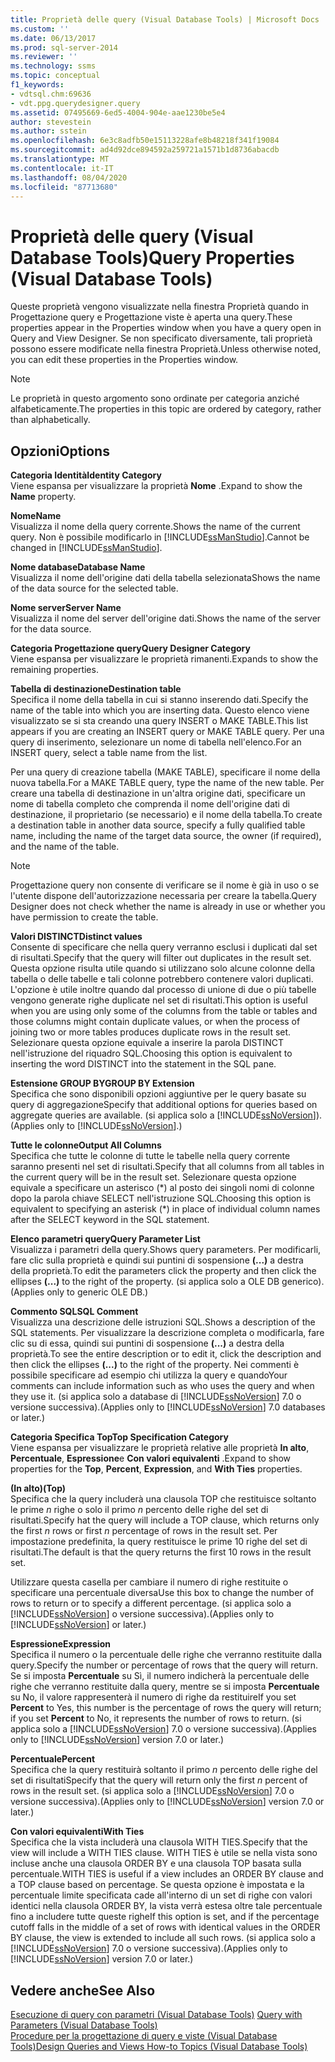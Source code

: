 ```yaml
---
title: Proprietà delle query (Visual Database Tools) | Microsoft Docs
ms.custom: ''
ms.date: 06/13/2017
ms.prod: sql-server-2014
ms.reviewer: ''
ms.technology: ssms
ms.topic: conceptual
f1_keywords:
- vdtsql.chm:69636
- vdt.ppg.querydesigner.query
ms.assetid: 07495669-6ed5-4004-904e-aae1230be5e4
author: stevestein
ms.author: sstein
ms.openlocfilehash: 6e3c8adfb50e15113228afe8b48218f341f19084
ms.sourcegitcommit: ad4d92dce894592a259721a1571b1d8736abacdb
ms.translationtype: MT
ms.contentlocale: it-IT
ms.lasthandoff: 08/04/2020
ms.locfileid: "87713680"
---
```

# <a name="query-properties-visual-database-tools"></a><span data-ttu-id="4ae35-102">Proprietà delle query (Visual Database Tools)</span><span class="sxs-lookup"><span data-stu-id="4ae35-102">Query Properties (Visual Database Tools)</span></span>
  <span data-ttu-id="4ae35-103">Queste proprietà vengono visualizzate nella finestra Proprietà quando in Progettazione query e Progettazione viste è aperta una query.</span><span class="sxs-lookup"><span data-stu-id="4ae35-103">These properties appear in the Properties window when you have a query open in Query and View Designer.</span></span> <span data-ttu-id="4ae35-104">Se non specificato diversamente, tali proprietà possono essere modificate nella finestra Proprietà.</span><span class="sxs-lookup"><span data-stu-id="4ae35-104">Unless otherwise noted, you can edit these properties in the Properties window.</span></span>  
  
> [!NOTE]  
>  <span data-ttu-id="4ae35-105">Le proprietà in questo argomento sono ordinate per categoria anziché alfabeticamente.</span><span class="sxs-lookup"><span data-stu-id="4ae35-105">The properties in this topic are ordered by category, rather than alphabetically.</span></span>  
  
## <a name="options"></a><span data-ttu-id="4ae35-106">Opzioni</span><span class="sxs-lookup"><span data-stu-id="4ae35-106">Options</span></span>  
 <span data-ttu-id="4ae35-107">**Categoria Identità**</span><span class="sxs-lookup"><span data-stu-id="4ae35-107">**Identity Category**</span></span>  
 <span data-ttu-id="4ae35-108">Viene espansa per visualizzare la proprietà **Nome** .</span><span class="sxs-lookup"><span data-stu-id="4ae35-108">Expand to show the **Name** property.</span></span>  
  
 <span data-ttu-id="4ae35-109">**Nome**</span><span class="sxs-lookup"><span data-stu-id="4ae35-109">**Name**</span></span>  
 <span data-ttu-id="4ae35-110">Visualizza il nome della query corrente.</span><span class="sxs-lookup"><span data-stu-id="4ae35-110">Shows the name of the current query.</span></span> <span data-ttu-id="4ae35-111">Non è possibile modificarlo in [!INCLUDE[ssManStudio](../../includes/ssmanstudio-md.md)].</span><span class="sxs-lookup"><span data-stu-id="4ae35-111">Cannot be changed in [!INCLUDE[ssManStudio](../../includes/ssmanstudio-md.md)].</span></span>  
  
 <span data-ttu-id="4ae35-112">**Nome database**</span><span class="sxs-lookup"><span data-stu-id="4ae35-112">**Database Name**</span></span>  
 <span data-ttu-id="4ae35-113">Visualizza il nome dell'origine dati della tabella selezionata</span><span class="sxs-lookup"><span data-stu-id="4ae35-113">Shows the name of the data source for the selected table.</span></span>  
  
 <span data-ttu-id="4ae35-114">**Nome server**</span><span class="sxs-lookup"><span data-stu-id="4ae35-114">**Server Name**</span></span>  
 <span data-ttu-id="4ae35-115">Visualizza il nome del server dell'origine dati.</span><span class="sxs-lookup"><span data-stu-id="4ae35-115">Shows the name of the server for the data source.</span></span>  
  
 <span data-ttu-id="4ae35-116">**Categoria Progettazione query**</span><span class="sxs-lookup"><span data-stu-id="4ae35-116">**Query Designer Category**</span></span>  
 <span data-ttu-id="4ae35-117">Viene espansa per visualizzare le proprietà rimanenti.</span><span class="sxs-lookup"><span data-stu-id="4ae35-117">Expands to show the remaining properties.</span></span>  
  
 <span data-ttu-id="4ae35-118">**Tabella di destinazione**</span><span class="sxs-lookup"><span data-stu-id="4ae35-118">**Destination table**</span></span>  
 <span data-ttu-id="4ae35-119">Specifica il nome della tabella in cui si stanno inserendo dati.</span><span class="sxs-lookup"><span data-stu-id="4ae35-119">Specify the name of the table into which you are inserting data.</span></span> <span data-ttu-id="4ae35-120">Questo elenco viene visualizzato se si sta creando una query INSERT o MAKE TABLE.</span><span class="sxs-lookup"><span data-stu-id="4ae35-120">This list appears if you are creating an INSERT query or MAKE TABLE query.</span></span> <span data-ttu-id="4ae35-121">Per una query di inserimento, selezionare un nome di tabella nell'elenco.</span><span class="sxs-lookup"><span data-stu-id="4ae35-121">For an INSERT query, select a table name from the list.</span></span>  
  
 <span data-ttu-id="4ae35-122">Per una query di creazione tabella (MAKE TABLE), specificare il nome della nuova tabella.</span><span class="sxs-lookup"><span data-stu-id="4ae35-122">For a MAKE TABLE query, type the name of the new table.</span></span> <span data-ttu-id="4ae35-123">Per creare una tabella di destinazione in un'altra origine dati, specificare un nome di tabella completo che comprenda il nome dell'origine dati di destinazione, il proprietario (se necessario) e il nome della tabella.</span><span class="sxs-lookup"><span data-stu-id="4ae35-123">To create a destination table in another data source, specify a fully qualified table name, including the name of the target data source, the owner (if required), and the name of the table.</span></span>  
  
> [!NOTE]  
>  <span data-ttu-id="4ae35-124">Progettazione query non consente di verificare se il nome è già in uso o se l'utente dispone dell'autorizzazione necessaria per creare la tabella.</span><span class="sxs-lookup"><span data-stu-id="4ae35-124">Query Designer does not check whether the name is already in use or whether you have permission to create the table.</span></span>  
  
 <span data-ttu-id="4ae35-125">**Valori DISTINCT**</span><span class="sxs-lookup"><span data-stu-id="4ae35-125">**Distinct values**</span></span>  
 <span data-ttu-id="4ae35-126">Consente di specificare che nella query verranno esclusi i duplicati dal set di risultati.</span><span class="sxs-lookup"><span data-stu-id="4ae35-126">Specify that the query will filter out duplicates in the result set.</span></span> <span data-ttu-id="4ae35-127">Questa opzione risulta utile quando si utilizzano solo alcune colonne della tabella o delle tabelle e tali colonne potrebbero contenere valori duplicati. L'opzione è utile inoltre quando dal processo di unione di due o più tabelle vengono generate righe duplicate nel set di risultati.</span><span class="sxs-lookup"><span data-stu-id="4ae35-127">This option is useful when you are using only some of the columns from the table or tables and those columns might contain duplicate values, or when the process of joining two or more tables produces duplicate rows in the result set.</span></span> <span data-ttu-id="4ae35-128">Selezionare questa opzione equivale a inserire la parola DISTINCT nell'istruzione del riquadro SQL.</span><span class="sxs-lookup"><span data-stu-id="4ae35-128">Choosing this option is equivalent to inserting the word DISTINCT into the statement in the SQL pane.</span></span>  
  
 <span data-ttu-id="4ae35-129">**Estensione GROUP BY**</span><span class="sxs-lookup"><span data-stu-id="4ae35-129">**GROUP BY Extension**</span></span>  
 <span data-ttu-id="4ae35-130">Specifica che sono disponibili opzioni aggiuntive per le query basate su query di aggregazione</span><span class="sxs-lookup"><span data-stu-id="4ae35-130">Specify that additional options for queries based on aggregate queries are available.</span></span> <span data-ttu-id="4ae35-131">(si applica solo a [!INCLUDE[ssNoVersion](../../includes/ssnoversion-md.md)]).</span><span class="sxs-lookup"><span data-stu-id="4ae35-131">(Applies only to [!INCLUDE[ssNoVersion](../../includes/ssnoversion-md.md)].)</span></span>  
  
 <span data-ttu-id="4ae35-132">**Tutte le colonne**</span><span class="sxs-lookup"><span data-stu-id="4ae35-132">**Output All Columns**</span></span>  
 <span data-ttu-id="4ae35-133">Specifica che tutte le colonne di tutte le tabelle nella query corrente saranno presenti nel set di risultati.</span><span class="sxs-lookup"><span data-stu-id="4ae35-133">Specify that all columns from all tables in the current query will be in the result set.</span></span> <span data-ttu-id="4ae35-134">Selezionare questa opzione equivale a specificare un asterisco (\*) al posto dei singoli nomi di colonne dopo la parola chiave SELECT nell'istruzione SQL.</span><span class="sxs-lookup"><span data-stu-id="4ae35-134">Choosing this option is equivalent to specifying an asterisk (\*) in place of individual column names after the SELECT keyword in the SQL statement.</span></span>  
  
 <span data-ttu-id="4ae35-135">**Elenco parametri query**</span><span class="sxs-lookup"><span data-stu-id="4ae35-135">**Query Parameter List**</span></span>  
 <span data-ttu-id="4ae35-136">Visualizza i parametri della query.</span><span class="sxs-lookup"><span data-stu-id="4ae35-136">Shows query parameters.</span></span> <span data-ttu-id="4ae35-137">Per modificarli, fare clic sulla proprietà e quindi sui puntini di sospensione **(...)** a destra della proprietà.</span><span class="sxs-lookup"><span data-stu-id="4ae35-137">To edit the parameters click the property and then click the ellipses **(...)** to the right of the property.</span></span> <span data-ttu-id="4ae35-138">(si applica solo a OLE DB generico).</span><span class="sxs-lookup"><span data-stu-id="4ae35-138">(Applies only to generic OLE DB.)</span></span>  
  
 <span data-ttu-id="4ae35-139">**Commento SQL**</span><span class="sxs-lookup"><span data-stu-id="4ae35-139">**SQL Comment**</span></span>  
 <span data-ttu-id="4ae35-140">Visualizza una descrizione delle istruzioni SQL.</span><span class="sxs-lookup"><span data-stu-id="4ae35-140">Shows a description of the SQL statements.</span></span> <span data-ttu-id="4ae35-141">Per visualizzare la descrizione completa o modificarla, fare clic su di essa, quindi sui puntini di sospensione **(...)** a destra della proprietà.</span><span class="sxs-lookup"><span data-stu-id="4ae35-141">To see the entire description or to edit it, click the description and then click the ellipses **(...)** to the right of the property.</span></span> <span data-ttu-id="4ae35-142">Nei commenti è possibile specificare ad esempio chi utilizza la query e quando</span><span class="sxs-lookup"><span data-stu-id="4ae35-142">Your comments can include information such as who uses the query and when they use it.</span></span> <span data-ttu-id="4ae35-143">(si applica solo a database di [!INCLUDE[ssNoVersion](../../includes/ssnoversion-md.md)] 7.0 o versione successiva).</span><span class="sxs-lookup"><span data-stu-id="4ae35-143">(Applies only to [!INCLUDE[ssNoVersion](../../includes/ssnoversion-md.md)] 7.0 databases or later.)</span></span>  
  
 <span data-ttu-id="4ae35-144">**Categoria Specifica Top**</span><span class="sxs-lookup"><span data-stu-id="4ae35-144">**Top Specification Category**</span></span>  
 <span data-ttu-id="4ae35-145">Viene espansa per visualizzare le proprietà relative alle proprietà **In alto**, **Percentuale**, **Espressione**e **Con valori equivalenti** .</span><span class="sxs-lookup"><span data-stu-id="4ae35-145">Expand to show properties for the **Top**, **Percent**, **Expression**, and **With Ties** properties.</span></span>  
  
 <span data-ttu-id="4ae35-146">**(In alto)**</span><span class="sxs-lookup"><span data-stu-id="4ae35-146">**(Top)**</span></span>  
 <span data-ttu-id="4ae35-147">Specifica che la query includerà una clausola TOP che restituisce soltanto le prime *n* righe o solo il primo *n* percento delle righe del set di risultati.</span><span class="sxs-lookup"><span data-stu-id="4ae35-147">Specify hat the query will include a TOP clause, which returns only the first *n* rows or first *n* percentage of rows in the result set.</span></span> <span data-ttu-id="4ae35-148">Per impostazione predefinita, la query restituisce le prime 10 righe del set di risultati.</span><span class="sxs-lookup"><span data-stu-id="4ae35-148">The default is that the query returns the first 10 rows in the result set.</span></span>  
  
 <span data-ttu-id="4ae35-149">Utilizzare questa casella per cambiare il numero di righe restituite o specificare una percentuale diversa</span><span class="sxs-lookup"><span data-stu-id="4ae35-149">Use this box to change the number of rows to return or to specify a different percentage.</span></span> <span data-ttu-id="4ae35-150">(si applica solo a [!INCLUDE[ssNoVersion](../../includes/ssnoversion-md.md)] o versione successiva).</span><span class="sxs-lookup"><span data-stu-id="4ae35-150">(Applies only to [!INCLUDE[ssNoVersion](../../includes/ssnoversion-md.md)] or later.)</span></span>  
  
 <span data-ttu-id="4ae35-151">**Espressione**</span><span class="sxs-lookup"><span data-stu-id="4ae35-151">**Expression**</span></span>  
 <span data-ttu-id="4ae35-152">Specifica il numero o la percentuale delle righe che verranno restituite dalla query.</span><span class="sxs-lookup"><span data-stu-id="4ae35-152">Specify the number or percentage of rows that the query will return.</span></span> <span data-ttu-id="4ae35-153">Se si imposta **Percentuale** su Sì, il numero indicherà la percentuale delle righe che verranno restituite dalla query, mentre se si imposta **Percentuale** su No, il valore rappresenterà il numero di righe da restituire</span><span class="sxs-lookup"><span data-stu-id="4ae35-153">If you set **Percent** to Yes, this number is the percentage of rows the query will return; if you set **Percent** to No, it represents the number of rows to return.</span></span> <span data-ttu-id="4ae35-154">(si applica solo a [!INCLUDE[ssNoVersion](../../includes/ssnoversion-md.md)] 7.0 o versione successiva).</span><span class="sxs-lookup"><span data-stu-id="4ae35-154">(Applies only to [!INCLUDE[ssNoVersion](../../includes/ssnoversion-md.md)] version 7.0 or later.)</span></span>  
  
 <span data-ttu-id="4ae35-155">**Percentuale**</span><span class="sxs-lookup"><span data-stu-id="4ae35-155">**Percent**</span></span>  
 <span data-ttu-id="4ae35-156">Specifica che la query restituirà soltanto il primo *n* percento delle righe del set di risultati</span><span class="sxs-lookup"><span data-stu-id="4ae35-156">Specify that the query will return only the first *n* percent of rows in the result set.</span></span> <span data-ttu-id="4ae35-157">(si applica solo a [!INCLUDE[ssNoVersion](../../includes/ssnoversion-md.md)] 7.0 o versione successiva).</span><span class="sxs-lookup"><span data-stu-id="4ae35-157">(Applies only to [!INCLUDE[ssNoVersion](../../includes/ssnoversion-md.md)] version 7.0 or later.)</span></span>  
  
 <span data-ttu-id="4ae35-158">**Con valori equivalenti**</span><span class="sxs-lookup"><span data-stu-id="4ae35-158">**With Ties**</span></span>  
 <span data-ttu-id="4ae35-159">Specifica che la vista includerà una clausola WITH TIES.</span><span class="sxs-lookup"><span data-stu-id="4ae35-159">Specify that the view will include a WITH TIES clause.</span></span> <span data-ttu-id="4ae35-160">WITH TIES è utile se nella vista sono incluse anche una clausola ORDER BY e una clausola TOP basata sulla percentuale.</span><span class="sxs-lookup"><span data-stu-id="4ae35-160">WITH TIES is useful if a view includes an ORDER BY clause and a TOP clause based on percentage.</span></span> <span data-ttu-id="4ae35-161">Se questa opzione è impostata e la percentuale limite specificata cade all'interno di un set di righe con valori identici nella clausola ORDER BY, la vista verrà estesa oltre tale percentuale fino a includere tutte queste righe</span><span class="sxs-lookup"><span data-stu-id="4ae35-161">If this option is set, and if the percentage cutoff falls in the middle of a set of rows with identical values in the ORDER BY clause, the view is extended to include all such rows.</span></span> <span data-ttu-id="4ae35-162">(si applica solo a [!INCLUDE[ssNoVersion](../../includes/ssnoversion-md.md)] 7.0 o versione successiva).</span><span class="sxs-lookup"><span data-stu-id="4ae35-162">(Applies only to [!INCLUDE[ssNoVersion](../../includes/ssnoversion-md.md)] version 7.0 or later.)</span></span>  
  
## <a name="see-also"></a><span data-ttu-id="4ae35-163">Vedere anche</span><span class="sxs-lookup"><span data-stu-id="4ae35-163">See Also</span></span>  
 <span data-ttu-id="4ae35-164">[Esecuzione di query con parametri &#40;Visual Database Tools&#41;](visual-database-tools.md) </span><span class="sxs-lookup"><span data-stu-id="4ae35-164">[Query with Parameters &#40;Visual Database Tools&#41;](visual-database-tools.md) </span></span>  
 [<span data-ttu-id="4ae35-165">Procedure per la progettazione di query e viste &#40;Visual Database Tools&#41;</span><span class="sxs-lookup"><span data-stu-id="4ae35-165">Design Queries and Views How-to Topics &#40;Visual Database Tools&#41;</span></span>](design-queries-and-views-how-to-topics-visual-database-tools.md)  
  
  
